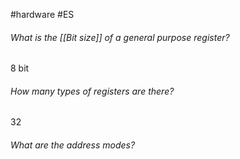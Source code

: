 #hardware #ES 

###### What is the [[Bit size]] of a general purpose register?
8 bit

###### How many types of registers are there?
32

###### What are the address modes?

